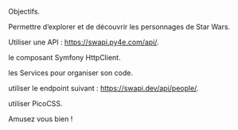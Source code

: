Objectifs.

Permettre d’explorer et de découvrir les personnages de Star Wars.

Utiliser une API : https://swapi.py4e.com/api/.

le composant Symfony HttpClient.

les Services pour organiser son code.

utiliser le endpoint suivant : https://swapi.dev/api/people/.

utiliser PicoCSS.

Amusez vous bien !
